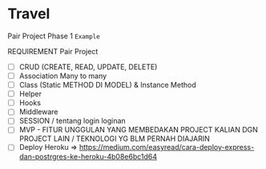 # Travel
Pair Project Phase 1
`Example`

REQUIREMENT Pair Project

- [ ] CRUD (CREATE, READ, UPDATE, DELETE)
- [ ] Association Many to many
- [ ] Class (Static METHOD DI MODEL) & Instance Method
- [ ] Helper
- [ ] Hooks
- [ ] Middleware
- [ ] SESSION / tentang login loginan
- [ ] MVP - FITUR UNGGULAN YANG MEMBEDAKAN PROJECT KALIAN DGN PROJECT LAIN / TEKNOLOGI YG BLM PERNAH DIAJARIN
- [ ] Deploy Heroku => https://medium.com/easyread/cara-deploy-express-dan-postrgres-ke-heroku-4b08e6bc1d64
